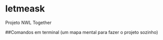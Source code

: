 # letmeask
Projeto NWL Together

##Comandos em terminal (um mapa mental para fazer o projeto sozinho)
